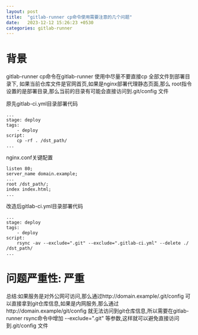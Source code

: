 ```yaml
---
layout: post
title:  "gitlab-runner cp命令使用需要注意的几个问题"
date:   2023-12-12 15:26:23 +0530
categories: gitlab-runner
---
```

# 背景
gitlab-runner cp命令在gitlab-runner 使用中尽量不要直接cp 全部文件到部署目录下, 如果当前仓库文件是官网首页,如果是nginx部署代理静态页面,那么 root指令设置的是部署目录,那么当前的目录有可能会直接访问到.git/config 文件


原先gitlab-ci.yml目录部署代码
```
...
stage: deploy
tags:
	- deploy
script:
	cp -rf . /dst_path/
...
```


nginx.conf关键配置
```
listen 80;
server_name domain.example;
...
root /dst_path/;
index index.html;
...
```

改造后gitlab-ci.yml目录部署代码
```
...
stage: deploy
tags:
	- deploy
script:
	rsync -av --exclude=".git" --exclude=".gitlab-ci.yml" --delete ./ /dst_path/
...
```

# 问题严重性: 严重
总结:如果服务是对外公网可访问,那么通过http://domain.example/.git/config 可以直接拿到git仓库信息,如果是内网服务,那么通过http://domain.example/git/config 就无法访问到git仓库信息,所以需要在gitlab-runner rsync命令中增加 --exclude=".git" 等参数,这样就可以避免直接访问到.git/config 文件
